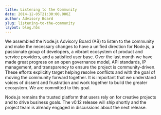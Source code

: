 ```yaml
---
title: Listening to the Community
date: 2014-12-05T21:30:00.000Z
author: Advisory Board
slug: listening-to-the-community
layout: blog.hbs
---
```


We assembled the Node.js Advisory Board (AB) to listen to the community and
make the necessary changes to have a unified direction for Node.js, a
passionate group of developers, a vibrant ecosystem of product and service
providers, and a satisfied user base.  Over the last month we have made great
progress on an open governance model, API standards, IP management, and
transparency to ensure the project is community-driven.  These efforts
explicitly target helping resolve conflicts and with the goal of moving the
community forward together.  It is important that we understand voices of
dissent and frustration and work together to build the greater ecosystem.  We
are committed to this goal.

Node.js remains the trusted platform that users rely on for creative projects
and to drive business goals.  The v0.12 release will ship shortly and the
project team is already engaged in discussions about the next release.
